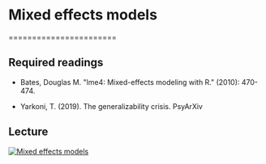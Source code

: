 # Mixed effects models
=======================

## Required readings

- Bates, Douglas M. "lme4: Mixed-effects modeling with R." (2010): 470-474. 

- Yarkoni, T. (2019). The generalizability crisis. PsyArXiv

## Lecture

[![Mixed effects models](../thumbnails/mixed-effects-models.jpeg)](https://www.youtube.com/watch?v=ZyeCP5H9K5A "Mixed effects models")
